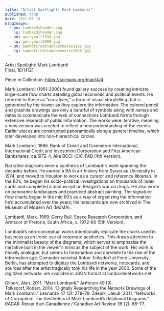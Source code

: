 ```yaml
---
title: "Artist Spotlight: Mark Lombardi"
published: true
date: 2021-07-10
blogImages:
  - sm: lombardiheader.png
    lg: lombardiheader.png
  - sm: gerrybull1999.jpg
    lg: gerrybull1999.jpg
  - sm: bankofcreditandcommerce1996.jpg
    lg: bankofcreditandcommerce1996.jpg
---
```

Artist Spotlight: Mark Lombardi   
Final, 10/14/21 

Piece in Collection: https://scimaps.org/map/4/4  


Mark Lombardi (1951-2000) found gallery success by creating intricate, large-scale flow charts detailing global economic and political events. He referred to these as “narratives,” a form of visual storytelling that is generated by the viewer as they explore the information. The colored pencil and graphite drawings use only a handful of symbols along with names and dates to communicate the web of connections Lombardi forms through extensive research of public information. The works were iterative, meaning a new version was created to reflect a new understanding of the events. Earlier pieces are constructed panoramically along a general timeline, which later developed into non-hierarchical circles. 

 
Mark Lombardi. 1996. Bank of Credit and Commerce International, International Credit and Investment Corporation and First American Bankshares, ca.1972-4, Aka BCCI-ICIC-FAB (4th Version). 

Narrative diagrams were a synthesis of Lombardi’s work spanning the decades before. He earned a BA in art history from Syracuse University in 1974, and moved to Houston to work as a curator and reference librarian. In the 80’s, he began his socio-political investigations on thousands of index cards and completed a manuscript on Reagan’s war on drugs. He also wrote on panoramic landscapes and practiced abstract painting. The signature flow charts began in the mid 90’s as a way of organizing the information he’d accumulated over the years; his notecards are now archived in The Museum of Modern Art (MoMA).   

 
Lombardi, Mark. 1999. Gerry Bull, Space Research Corporation, and Armscor of Pretoria, South Africa, c. 1972-80 (5th Version). 

Lombardi’s neo-conceptual works intentionally replicate the charts used in business as an ironic use of corporate aesthetics. This draws attention to the minimalist beauty of the diagrams, which serves to emphasize the narrative built in the viewer's mind as the subject of the work. His work is heavily analogue, but seems to foreshadow and correlate to the rise of the information age. Computer scientist Rober Tolksdorf at Freie University, Berlin, has attempted to digitize the Lombardi networks, notecards, and sources after the artist tragically took his life in the year 2000. Some of the digitized networks are available in JSON format at lombardinetworks.net.  

Gilbert, Alan. 2011. “Mark Lombardi.” Artforum 49 (9).  
Tolksdorf, Robert. 2014. “Digitally Researching the Network Drawings of Mark Lombardi.” Leonardo 47 (3): 278–79.
Zdebik, Jakub. 2011. “Networks of Corruption: The Aesthetics of Mark Lombardi’s Relational Diagrams.” RACAR: Revue d’art Canadienne / Canadian Art Review 36 (2): 66–77. 

